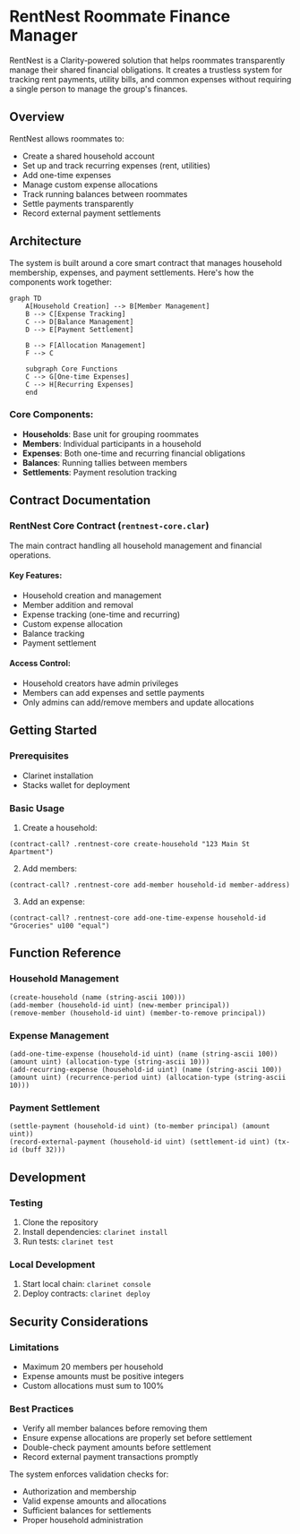 # RentNest Roommate Finance Manager

RentNest is a Clarity-powered solution that helps roommates transparently manage their shared financial obligations. It creates a trustless system for tracking rent payments, utility bills, and common expenses without requiring a single person to manage the group's finances.

## Overview

RentNest allows roommates to:
- Create a shared household account
- Set up and track recurring expenses (rent, utilities)
- Add one-time expenses
- Manage custom expense allocations
- Track running balances between roommates
- Settle payments transparently
- Record external payment settlements

## Architecture

The system is built around a core smart contract that manages household membership, expenses, and payment settlements. Here's how the components work together:

```mermaid
graph TD
    A[Household Creation] --> B[Member Management]
    B --> C[Expense Tracking]
    C --> D[Balance Management]
    D --> E[Payment Settlement]
    
    B --> F[Allocation Management]
    F --> C
    
    subgraph Core Functions
    C --> G[One-time Expenses]
    C --> H[Recurring Expenses]
    end
```

### Core Components:
- **Households**: Base unit for grouping roommates
- **Members**: Individual participants in a household
- **Expenses**: Both one-time and recurring financial obligations
- **Balances**: Running tallies between members
- **Settlements**: Payment resolution tracking

## Contract Documentation

### RentNest Core Contract (`rentnest-core.clar`)

The main contract handling all household management and financial operations.

#### Key Features:
- Household creation and management
- Member addition and removal
- Expense tracking (one-time and recurring)
- Custom expense allocation
- Balance tracking
- Payment settlement

#### Access Control:
- Household creators have admin privileges
- Members can add expenses and settle payments
- Only admins can add/remove members and update allocations

## Getting Started

### Prerequisites
- Clarinet installation
- Stacks wallet for deployment

### Basic Usage

1. Create a household:
```clarity
(contract-call? .rentnest-core create-household "123 Main St Apartment")
```

2. Add members:
```clarity
(contract-call? .rentnest-core add-member household-id member-address)
```

3. Add an expense:
```clarity
(contract-call? .rentnest-core add-one-time-expense household-id "Groceries" u100 "equal")
```

## Function Reference

### Household Management

```clarity
(create-household (name (string-ascii 100)))
(add-member (household-id uint) (new-member principal))
(remove-member (household-id uint) (member-to-remove principal))
```

### Expense Management

```clarity
(add-one-time-expense (household-id uint) (name (string-ascii 100)) (amount uint) (allocation-type (string-ascii 10)))
(add-recurring-expense (household-id uint) (name (string-ascii 100)) (amount uint) (recurrence-period uint) (allocation-type (string-ascii 10)))
```

### Payment Settlement

```clarity
(settle-payment (household-id uint) (to-member principal) (amount uint))
(record-external-payment (household-id uint) (settlement-id uint) (tx-id (buff 32)))
```

## Development

### Testing
1. Clone the repository
2. Install dependencies: `clarinet install`
3. Run tests: `clarinet test`

### Local Development
1. Start local chain: `clarinet console`
2. Deploy contracts: `clarinet deploy`

## Security Considerations

### Limitations
- Maximum 20 members per household
- Expense amounts must be positive integers
- Custom allocations must sum to 100%

### Best Practices
- Verify all member balances before removing them
- Ensure expense allocations are properly set before settlement
- Double-check payment amounts before settlement
- Record external payment transactions promptly

The system enforces validation checks for:
- Authorization and membership
- Valid expense amounts and allocations
- Sufficient balances for settlements
- Proper household administration